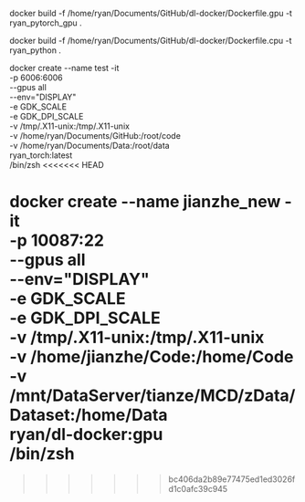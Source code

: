 <!--
 * @Author: your name
 * @Date: 2019-12-06 11:06:21
 * @LastEditTime: 2020-02-25 21:24:52
 * @LastEditors: Please set LastEditors
 * @Description: In User Settings Edit
 * @FilePath: /dl-docker/command.md
 -->
docker build -f /home/ryan/Documents/GitHub/dl-docker/Dockerfile.gpu -t ryan_pytorch_gpu .

docker build -f /home/ryan/Documents/GitHub/dl-docker/Dockerfile.cpu -t ryan_python .

docker create --name test -it  \
-p 6006:6006 \
--gpus all \
--env="DISPLAY" \
-e GDK_SCALE \
-e GDK_DPI_SCALE \
-v /tmp/.X11-unix:/tmp/.X11-unix \
-v /home/ryan/Documents/GitHub:/root/code \
-v /home/ryan/Documents/Data:/root/data \
ryan_torch:latest \
/bin/zsh
<<<<<<< HEAD

docker create --name jianzhe_new -it  \
-p 10087:22 \
--gpus all \
--env="DISPLAY" \
-e GDK_SCALE \
-e GDK_DPI_SCALE \
-v /tmp/.X11-unix:/tmp/.X11-unix \
-v /home/jianzhe/Code:/home/Code \
-v /mnt/DataServer/tianze/MCD/zData/Dataset:/home/Data \
ryan/dl-docker:gpu \
/bin/zsh
=======
>>>>>>> bc406da2b89e77475ed1ed3026fd1c0afc39c945

